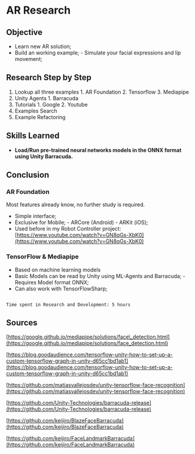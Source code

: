 # AR Research

## Objective

- Learn new AR solution;
- Build an working example;
        - Simulate your facial expressions and lip movement;

## Research Step by Step

1. Lookup all three examples
        1. AR Foundation
        2. Tensorflow
        3. Mediapipe
2. Unity Agents
        1. Barracuda
3. Tutorials
        1. Google
        2. Youtube
4. Examples Search
5. Example Refactoring

## Skills Learned

- **Load/Run pre-trained neural networks models in the ONNX format using Unity Barracuda.**

## Conclusion

### AR Foundation

Most features already know, no further study is required.

- Simple interface;
- Exclusive for Mobile;
        - ARCore (Android)
        - ARKit (iOS);
- Used before in my Robot Controller project: [https://www.youtube.com/watch?v=GN8qGs-XbK0](https://www.youtube.com/watch?v=GN8qGs-XbK0)

### TensorFlow & Mediapipe

- Based on machine learning models
- Basic Models can be read by Unity using ML-Agents and Barracuda;
        - Requires Model format ONNX;
- Can also work with TensorFlowSharp;

```

Time spent in Research and Development: 5 hours

```

## **Sources**

[https://google.github.io/mediapipe/solutions/face\_detection.html](https://google.github.io/mediapipe/solutions/face_detection.html)

[https://blog.goodaudience.com/tensorflow-unity-how-to-set-up-a-custom-tensorflow-graph-in-unity-d65cc1bd1ab1](https://blog.goodaudience.com/tensorflow-unity-how-to-set-up-a-custom-tensorflow-graph-in-unity-d65cc1bd1ab1)

[https://github.com/matiasvallejosdev/unity-tensorflow-face-recognition](https://github.com/matiasvallejosdev/unity-tensorflow-face-recognition)

[https://github.com/Unity-Technologies/barracuda-release](https://github.com/Unity-Technologies/barracuda-release)

[https://github.com/keijiro/BlazeFaceBarracuda](https://github.com/keijiro/BlazeFaceBarracuda)

[https://github.com/keijiro/FaceLandmarkBarracuda](https://github.com/keijiro/FaceLandmarkBarracuda)
